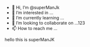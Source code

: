 - 👋 Hi, I’m @superManJk
- 👀 I’m interested in ...
- 🌱 I’m currently learning ...
- 💞️ I’m looking to collaborate on ...123
- 📫 How to reach me ...

hello this is superManJK

